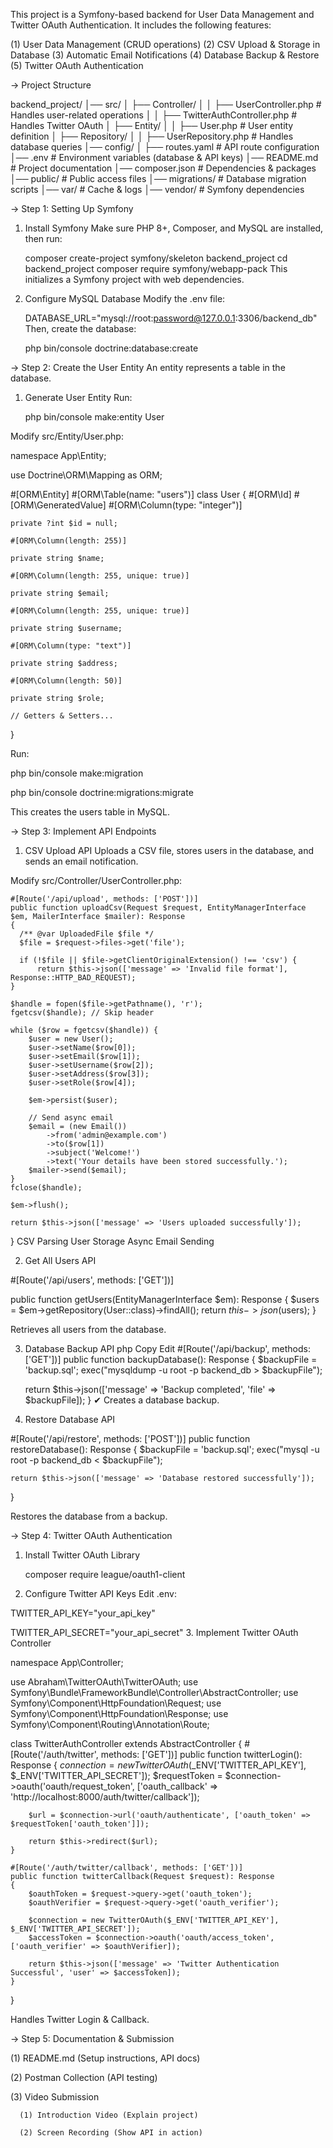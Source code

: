
This project is a Symfony-based backend for User Data Management and Twitter OAuth Authentication. It includes the following features:

(1) User Data Management (CRUD operations)
(2) CSV Upload & Storage in Database
(3) Automatic Email Notifications
(4) Database Backup & Restore
(5) Twitter OAuth Authentication

-> Project Structure

backend_project/
│── src/
│   ├── Controller/
│   │   ├── UserController.php  # Handles user-related operations
│   │   ├── TwitterAuthController.php  # Handles Twitter OAuth
│   ├── Entity/
│   │   ├── User.php  # User entity definition
│   ├── Repository/
│   │   ├── UserRepository.php  # Handles database queries
│── config/
│   ├── routes.yaml  # API route configuration
│── .env  # Environment variables (database & API keys)
│── README.md  # Project documentation
│── composer.json  # Dependencies & packages
│── public/  # Public access files
│── migrations/  # Database migration scripts
│── var/  # Cache & logs
│── vendor/  # Symfony dependencies

-> Step 1: Setting Up Symfony
1. Install Symfony
  Make sure PHP 8+, Composer, and MySQL are installed, then run:

    composer create-project symfony/skeleton backend_project
    cd backend_project
    composer require symfony/webapp-pack
  This initializes a Symfony project with web dependencies.

2. Configure MySQL Database
  Modify the .env file:

    DATABASE_URL="mysql://root:password@127.0.0.1:3306/backend_db"
    Then, create the database:

      php bin/console doctrine:database:create

-> Step 2: Create the User Entity
  An entity represents a table in the database.

1. Generate User Entity
Run:

   php bin/console make:entity User

Modify src/Entity/User.php:

  namespace App\Entity;

  use Doctrine\ORM\Mapping as ORM;

  #[ORM\Entity]
  #[ORM\Table(name: "users")]
  class User
  {
    #[ORM\Id]
    #[ORM\GeneratedValue]
    #[ORM\Column(type: "integer")]
    
    private ?int $id = null;

    #[ORM\Column(length: 255)]
    
    private string $name;

    #[ORM\Column(length: 255, unique: true)]
    
    private string $email;

    #[ORM\Column(length: 255, unique: true)]
    
    private string $username;

    #[ORM\Column(type: "text")]
    
    private string $address;

    #[ORM\Column(length: 50)]
    
    private string $role;

    // Getters & Setters...
}

Run:

  php bin/console make:migration

  php bin/console doctrine:migrations:migrate

 This creates the users table in MySQL.

-> Step 3: Implement API Endpoints
1. CSV Upload API
   Uploads a CSV file, stores users in the database, and sends an email notification.

Modify src/Controller/UserController.php:

    #[Route('/api/upload', methods: ['POST'])]
    public function uploadCsv(Request $request, EntityManagerInterface $em, MailerInterface $mailer): Response
    {
      /** @var UploadedFile $file */
      $file = $request->files->get('file');

      if (!$file || $file->getClientOriginalExtension() !== 'csv') {
          return $this->json(['message' => 'Invalid file format'], Response::HTTP_BAD_REQUEST);
    }

    $handle = fopen($file->getPathname(), 'r');
    fgetcsv($handle); // Skip header

    while ($row = fgetcsv($handle)) {
        $user = new User();
        $user->setName($row[0]);
        $user->setEmail($row[1]);
        $user->setUsername($row[2]);
        $user->setAddress($row[3]);
        $user->setRole($row[4]);

        $em->persist($user);

        // Send async email
        $email = (new Email())
            ->from('admin@example.com')
            ->to($row[1])
            ->subject('Welcome!')
            ->text('Your details have been stored successfully.');
        $mailer->send($email);
    }
    fclose($handle);

    $em->flush();

    return $this->json(['message' => 'Users uploaded successfully']);
  }
 CSV Parsing
 User Storage
 Async Email Sending

2. Get All Users API

  #[Route('/api/users', methods: ['GET'])]

  public function getUsers(EntityManagerInterface $em): Response
  {
    $users = $em->getRepository(User::class)->findAll();
    return $this->json($users);
  }

  Retrieves all users from the database.

3. Database Backup API
php
Copy
Edit
#[Route('/api/backup', methods: ['GET'])]
public function backupDatabase(): Response
{
    $backupFile = 'backup.sql';
    exec("mysqldump -u root -p backend_db > $backupFile");

    return $this->json(['message' => 'Backup completed', 'file' => $backupFile]);
}
✔ Creates a database backup.

4. Restore Database API

  #[Route('/api/restore', methods: ['POST'])]
  public function restoreDatabase(): Response
  {
    $backupFile = 'backup.sql';
    exec("mysql -u root -p backend_db < $backupFile");

    return $this->json(['message' => 'Database restored successfully']);
  }

Restores the database from a backup.

-> Step 4: Twitter OAuth Authentication
1. Install Twitter OAuth Library

    composer require league/oauth1-client

2. Configure Twitter API Keys
Edit .env:

  TWITTER_API_KEY="your_api_key"

  TWITTER_API_SECRET="your_api_secret"
3. Implement Twitter OAuth Controller

  namespace App\Controller;

  use Abraham\TwitterOAuth\TwitterOAuth;
  use Symfony\Bundle\FrameworkBundle\Controller\AbstractController;
  use Symfony\Component\HttpFoundation\Request;
  use Symfony\Component\HttpFoundation\Response;
  use Symfony\Component\Routing\Annotation\Route;

  class TwitterAuthController extends AbstractController
  {
    #[Route('/auth/twitter', methods: ['GET'])]
    public function twitterLogin(): Response
    {
        $connection = new TwitterOAuth($_ENV['TWITTER_API_KEY'], $_ENV['TWITTER_API_SECRET']);
        $requestToken = $connection->oauth('oauth/request_token', ['oauth_callback' => 'http://localhost:8000/auth/twitter/callback']);

        $url = $connection->url('oauth/authenticate', ['oauth_token' => $requestToken['oauth_token']]);

        return $this->redirect($url);
    }

    #[Route('/auth/twitter/callback', methods: ['GET'])]
    public function twitterCallback(Request $request): Response
    {
        $oauthToken = $request->query->get('oauth_token');
        $oauthVerifier = $request->query->get('oauth_verifier');

        $connection = new TwitterOAuth($_ENV['TWITTER_API_KEY'], $_ENV['TWITTER_API_SECRET']);
        $accessToken = $connection->oauth('oauth/access_token', ['oauth_verifier' => $oauthVerifier]);

        return $this->json(['message' => 'Twitter Authentication Successful', 'user' => $accessToken]);
    }
}

Handles Twitter Login & Callback.

-> Step 5: Documentation & Submission

  (1) README.md (Setup instructions, API docs)

  (2) Postman Collection (API testing)

  (3) Video Submission

      (1) Introduction Video (Explain project)

      (2) Screen Recording (Show API in action)
